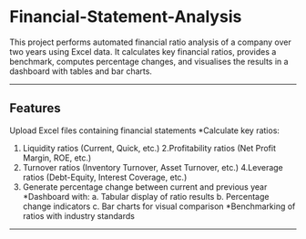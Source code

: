 # Financial-Statement-Analysis

This project performs automated financial ratio analysis of a company over two years using Excel data. It calculates key financial ratios, provides a benchmark, computes percentage changes, and visualises the results in a dashboard with tables and bar charts.

---

##  Features

 Upload Excel files containing financial statements
 *Calculate key ratios:
  1. Liquidity ratios (Current, Quick, etc.)
  2.Profitability ratios (Net Profit Margin, ROE, etc.)
  3. Turnover ratios (Inventory Turnover, Asset Turnover, etc.)
  4.Leverage ratios (Debt-Equity, Interest Coverage, etc.)
  5. Generate percentage change between current and previous year
  *Dashboard with:
  a. Tabular display of ratio results
  b. Percentage change indicators
  c. Bar charts for visual comparison
 *Benchmarking of ratios with industry standards

---


